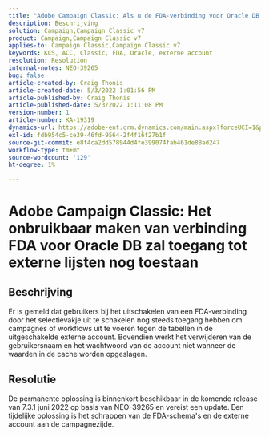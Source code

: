 ```yaml
---
title: "Adobe Campaign Classic: Als u de FDA-verbinding voor Oracle DB uitschakelt, is toegang tot externe tabellen nog steeds mogelijk."
description: Beschrijving
solution: Campaign,Campaign Classic v7
product: Campaign,Campaign Classic v7
applies-to: Campaign Classic,Campaign Classic v7
keywords: KCS, ACC, Classic, FDA, Oracle, externe account
resolution: Resolution
internal-notes: NEO-39265
bug: false
article-created-by: Craig Thonis
article-created-date: 5/3/2022 1:01:56 PM
article-published-by: Craig Thonis
article-published-date: 5/3/2022 1:11:08 PM
version-number: 1
article-number: KA-19319
dynamics-url: https://adobe-ent.crm.dynamics.com/main.aspx?forceUCI=1&pagetype=entityrecord&etn=knowledgearticle&id=a9031e2f-e1ca-ec11-a7b5-6045bd00d995
exl-id: fdb954c5-ce39-46fd-9564-2f4f16f27b1f
source-git-commit: e8f4ca2dd578944d4fe399074fab461de88ad247
workflow-type: tm+mt
source-wordcount: '129'
ht-degree: 1%

---
```


# Adobe Campaign Classic: Het onbruikbaar maken van verbinding FDA voor Oracle DB zal toegang tot externe lijsten nog toestaan

## Beschrijving


Er is gemeld dat gebruikers bij het uitschakelen van een FDA-verbinding door het selectievakje uit te schakelen nog steeds toegang hebben om campagnes of workflows uit te voeren tegen de tabellen in de uitgeschakelde externe account. Bovendien werkt het verwijderen van de gebruikersnaam en het wachtwoord van de account niet wanneer de waarden in de cache worden opgeslagen.






## Resolutie


De permanente oplossing is binnenkort beschikbaar in de komende release van 7.3.1 juni 2022 op basis van NEO-39265 en vereist een update. Een tijdelijke oplossing is het schrappen van de FDA-schema&#39;s en de externe account aan de campagnezijde.
